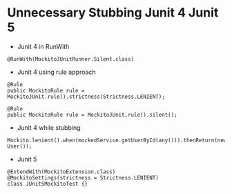 # Unnecessary Stubbing Junit 4 Junit 5
* Junit 4 in RunWith
```
@RunWith(MockitoJUnitRunner.Silent.class) 
```
* Junit 4 using rule approach
```
@Rule
public MockitoRule rule = MockitoJUnit.rule().strictness(Strictness.LENIENT);

@Rule
public MockitoRule rule = MockitoJUnit.rule().silent();
```
* Junit 4 while stubbing
```
Mockito.lenient().when(mockedService.getUserById(any())).thenReturn(new User());
```
* Junit 5
```
@ExtendWith(MockitoExtension.class)
@MockitoSettings(strictness = Strictness.LENIENT)
class JUnit5MockitoTest {}
```